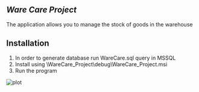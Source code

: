 ## **_Ware Care Project_**

The application allows you to manage the stock of goods in the warehouse

## Installation
1. In order to generate database run WareCare.sql query in MSSQL 
2. Install using \WareCare_Project\debug\WareCare_Project.msi
3. Run the program

![plot](./img/login.png)
